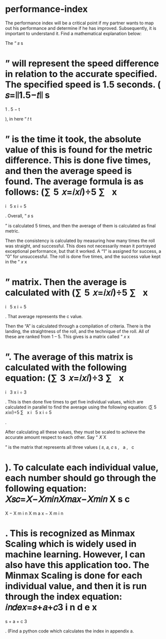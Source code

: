 # performance-index
The performance index will be a critical point if my partner wants to map out his performance and determine if he has improved. Subsequently, it is important to understand it. Find a mathematical explanation below:  

The “
𝑠 
s
 
 
” will represent the speed difference in relation to the accurate specified. The specified speed is 1.5 seconds. (
𝑠=∣∣1.5−𝑡∣∣
s
=
1
.
5
−
t
 
), in here “
𝑡 
t
 
 
” is the time it took, the absolute value of this is found for the metric difference. This is done five times, and then the average speed is found. The average formula is as follows: 
(∑ 5 𝑥=𝑖𝑥𝑖)÷5
∑
 
x
=
i
 
5
x
i
÷
5
 
. Overall, “
𝑠 
s
 
 
” is calculated 5 times, and then the average of them is calculated as final metric. 

Then the consistency is calculated by measuring how many times the roll was straight, and successful. This does not necessarily mean it portrayed exceptional performance, but that it worked. A “1” is assigned for success, a “0” for unsuccessful. The roll is done five times, and the success value kept in the “
𝑥 
x
 
 
” matrix. Then the average is calculated with 
(∑ 5 𝑥=𝑖𝑥𝑖)÷5
∑
 
x
=
i
 
5
x
i
÷
5
 
. That average represents the c value. 

Then the “A” is calculated through a compilation of criteria. There is the landing, the straightness of the roll, and the technique of the roll. All of these are ranked from 1 – 5. This gives is a matrix called “
𝑥 
x
 
 
”. The average of this matrix is calculated with the following equation: 
(∑ 3 𝑥=𝑖𝑥𝑖)÷3
∑
 
x
=
i
 
3
x
i
÷
3
 
. This is then done five times to get five individual values, which are calculated in parallel to find the average using the following equation: 
(∑ 5 𝑥𝑖𝑥𝑖)÷5
∑
 
x
i
 
5
x
i
÷
5
 
. 

After calculating all these values, they must be scaled to achieve the accurate amount respect to each other. Say “
𝑋 
X
 
 
” is the matrix that represents all three values (
𝑠, 𝑎, 𝑐 
s
,
 
a
,
 
c
 
 
). To calculate each individual value, each number should go through the following equation: 
𝑋𝑠𝑐=𝑋−𝑋𝑚𝑖𝑛𝑋𝑚𝑎𝑥−𝑋𝑚𝑖𝑛
X
s
c
=
X
−
X
m
i
n
X
m
a
x
−
X
m
i
n
 
. This is recognized as Minmax Scaling which is widely used in machine learning. However, I can also have this application too. The Minmax Scaling is done for each individual value, and then it is run through the index equation: 
𝑖𝑛𝑑𝑒𝑥=𝑠+𝑎+𝑐3
i
n
d
e
x
=
s
+
a
+
c
3
 
. (Find a python code which calculates the index in appendix a. 
